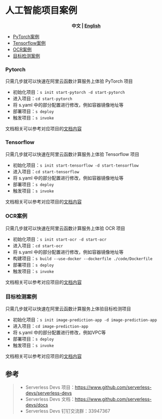 # 人工智能项目案例

<p align="center"><b> 中文 | <a href="./readme_en.md"> English </a>  </b></p>

- [PyTorch案例](#Pytorch)
- [Tensorflow案例](#Tensorflow)
- [OCR案例](#OCR案例)
- [目标检测案例](#目标检测案例)

### Pytorch

只需几步就可以快速在阿里云函数计算服务上体验 PyTorch 项目

- 初始化项目：`s init start-pytorch -d start-pytorch`
- 进入项目：`cd start-pytorch`
- 将 s.yaml 中的部分配置进行修改，例如容器镜像地址等
- 部署项目：`s deploy`
- 触发项目：`s invoke`

文档相关可以参考对应项目的[文档内容](./start-pytorch/src)

### Tensorflow

只需几步就可以快速在阿里云函数计算服务上体验 Tensorflow 项目

- 初始化项目：`s init start-tensorflow -d start-tensorflow`
- 进入项目：`cd start-tensorflow`
- 将 s.yaml 中的部分配置进行修改，例如容器镜像地址等
- 部署项目：`s deploy`
- 触发项目：`s invoke`

文档相关可以参考对应项目的[文档内容](./start-tensorflow/src)

### OCR案例

只需几步就可以快速在阿里云函数计算服务上体验 OCR 项目

- 初始化项目：`s init start-ocr -d start-ocr`
- 进入项目：`cd start-ocr`
- 将 s.yaml 中的部分配置进行修改，例如容器镜像地址等
- 构建项目：`s build --use-docker --dockerfile ./code/Dockerfile`
- 部署项目：`s deploy`
- 触发项目：`s invoke`

文档相关可以参考对应项目的[文档内容](./start-ocr/src)

### 目标检测案例

只需几步就可以快速在阿里云函数计算服务上体验目标检测项目

- 初始化项目：`s init image-prediction-app -d image-prediction-app`
- 进入项目：`cd image-prediction-app`
- 将 s.yaml 中的部分配置进行修改，例如VPC等
- 部署项目：`s deploy`
- 触发项目：`s invoke`

文档相关可以参考对应项目的[文档内容](./image-prediction-app/src)

## 参考

> - Serverless Devs 项目：https://www.github.com/serverless-devs/serverless-devs
> - Serverless Devs 文档：https://www.github.com/serverless-devs/docs
> - Serverless Devs 钉钉交流群：33947367
